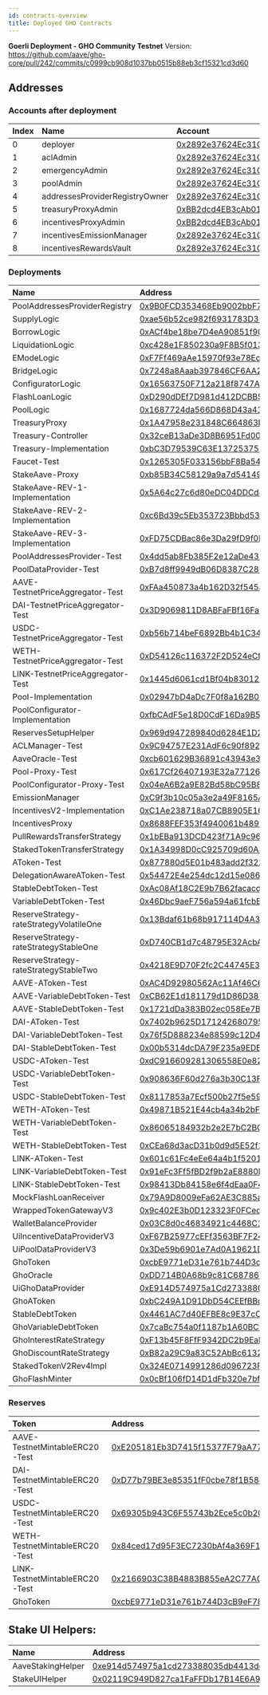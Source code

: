 ```yaml
---
id: contracts-overview
title: Deployed GHO Contracts
---
```


**Goerli Deployment - GHO Community Testnet**
Version: https://github.com/aave/gho-core/pull/242/commits/c0999cb908d1037bb0515b88eb3cf15321cd3d60

## Addresses

### Accounts after deployment

| Index | Name                           | Account                                                                                                                      | Balance              |
| :---- | :----------------------------- | :--------------------------------------------------------------------------------------------------------------------------- | :------------------- |
| 0     | deployer                       | [0x2892e37624Ec31CC42502f297821109700270971](https://goerli.etherscan.io/address/0x2892e37624Ec31CC42502f297821109700270971) | 1.861302195616845423 |
| 1     | aclAdmin                       | [0x2892e37624Ec31CC42502f297821109700270971](https://goerli.etherscan.io/address/0x2892e37624Ec31CC42502f297821109700270971) | 1.861302195616845423 |
| 2     | emergencyAdmin                 | [0x2892e37624Ec31CC42502f297821109700270971](https://goerli.etherscan.io/address/0x2892e37624Ec31CC42502f297821109700270971) | 1.861302195616845423 |
| 3     | poolAdmin                      | [0x2892e37624Ec31CC42502f297821109700270971](https://goerli.etherscan.io/address/0x2892e37624Ec31CC42502f297821109700270971) | 1.861302195616845423 |
| 4     | addressesProviderRegistryOwner | [0x2892e37624Ec31CC42502f297821109700270971](https://goerli.etherscan.io/address/0x2892e37624Ec31CC42502f297821109700270971) | 1.861302195616845423 |
| 5     | treasuryProxyAdmin             | [0xBB2dcd4EB3cAb01656cEb5340B1A55bc25b46364](https://goerli.etherscan.io/address/0xBB2dcd4EB3cAb01656cEb5340B1A55bc25b46364) | 0.049895229958848198 |
| 6     | incentivesProxyAdmin           | [0xBB2dcd4EB3cAb01656cEb5340B1A55bc25b46364](https://goerli.etherscan.io/address/0xBB2dcd4EB3cAb01656cEb5340B1A55bc25b46364) | 0.049895229958848198 |
| 7     | incentivesEmissionManager      | [0x2892e37624Ec31CC42502f297821109700270971](https://goerli.etherscan.io/address/0x2892e37624Ec31CC42502f297821109700270971) | 1.861302195616845423 |
| 8     | incentivesRewardsVault         | [0x2892e37624Ec31CC42502f297821109700270971](https://goerli.etherscan.io/address/0x2892e37624Ec31CC42502f297821109700270971) | 1.861302195616845423 |

### Deployments

| Name                                    | Address                                                                                                                      |
| :-------------------------------------- | :--------------------------------------------------------------------------------------------------------------------------- |
|      PoolAddressesProviderRegistry      | [0x9B0FCD353468Eb9002bbF7cEA04e7EdA3AC188Ed](https://goerli.etherscan.io/address/0x9B0FCD353468Eb9002bbF7cEA04e7EdA3AC188Ed) |
|               SupplyLogic               | [0xae56b52ce982f6931783D35973EAb0cF71ee40a8](https://goerli.etherscan.io/address/0xae56b52ce982f6931783D35973EAb0cF71ee40a8) |
|               BorrowLogic               | [0xACf4be18be7D4eA90851f90A2816c2022bc5f9D0](https://goerli.etherscan.io/address/0xACf4be18be7D4eA90851f90A2816c2022bc5f9D0) |
|            LiquidationLogic             | [0xc428e1F850230a9F8B5f01301ea911c6df631ae1](https://goerli.etherscan.io/address/0xc428e1F850230a9F8B5f01301ea911c6df631ae1) |
|               EModeLogic                | [0xF7Ff469aAe15970f93e78Ec9e213e3b888B90179](https://goerli.etherscan.io/address/0xF7Ff469aAe15970f93e78Ec9e213e3b888B90179) |
|               BridgeLogic               | [0x7248a8Aaab397846CF6AA2B2E63CcdbBd771Bb06](https://goerli.etherscan.io/address/0x7248a8aaab397846cf6aa2b2e63ccdbbd771bb06) |
|            ConfiguratorLogic            | [0x16563750F712a218f8747Ae5681fD27f8665D645](https://goerli.etherscan.io/address/0x16563750F712a218f8747Ae5681fD27f8665D645) |
|             FlashLoanLogic              | [0xD290dDEf7D981d412DCBB56321FFD2a10aAb4A62](https://goerli.etherscan.io/address/0xD290dDEf7D981d412DCBB56321FFD2a10aAb4A62) |
|                PoolLogic                | [0x1687724da566D868D43a4163d741E156E74901DF](https://goerli.etherscan.io/address/0x1687724da566D868D43a4163d741E156E74901DF) |
|              TreasuryProxy              | [0x1A47958e231848C664863D213bC27b018934477D](https://goerli.etherscan.io/address/0x1A47958e231848C664863D213bC27b018934477D) |
|           Treasury-Controller           | [0x32ceB13aDe3D8B6951Fd00cE3cFaB6B7204B3d68](https://goerli.etherscan.io/address/0x32ceB13aDe3D8B6951Fd00cE3cFaB6B7204B3d68) |
|         Treasury-Implementation         | [0xbC3D79539C63E1372537527A3d882b2b81fD959c](https://goerli.etherscan.io/address/0xbC3D79539C63E1372537527A3d882b2b81fD959c) |
|               Faucet-Test               | [0x1265305F033156bbF8Ba54fE45DD5685BEc4Cc44](https://goerli.etherscan.io/address/0x1265305F033156bbF8Ba54fE45DD5685BEc4Cc44) |
|             StakeAave-Proxy             | [0xb85B34C58129a9a7d54149e86934ed3922b05592](https://goerli.etherscan.io/address/0xb85B34C58129a9a7d54149e86934ed3922b05592) |
|     StakeAave-REV-1-Implementation      | [0x5A64c27c6d80eDC04DDCd47535E3aAfd37710f4F](https://goerli.etherscan.io/address/0x5A64c27c6d80eDC04DDCd47535E3aAfd37710f4F) |
|     StakeAave-REV-2-Implementation      | [0xc6Bd39c5Eb353723Bbbd53ffAB47e75EE20fc197](https://goerli.etherscan.io/address/0xc6Bd39c5Eb353723Bbbd53ffAB47e75EE20fc197) |
|     StakeAave-REV-3-Implementation      | [0xFD75CDBac86e3Da29fD9f0b3b0ED1A1eF347Dc49](https://goerli.etherscan.io/address/0xFD75CDBac86e3Da29fD9f0b3b0ED1A1eF347Dc49) |
|       PoolAddressesProvider-Test        | [0x4dd5ab8Fb385F2e12aDe435ba7AFA812F1d364D0](https://goerli.etherscan.io/address/0x4dd5ab8Fb385F2e12aDe435ba7AFA812F1d364D0) |
|          PoolDataProvider-Test          | [0xB7d8ff9949dB06D8387C28332045b8F734641755](https://goerli.etherscan.io/address/0xB7d8ff9949dB06D8387C28332045b8F734641755) |
|    AAVE-TestnetPriceAggregator-Test     | [0xFAa450873a4b162D32f545a85e678C13Ca8d4Ae9](https://goerli.etherscan.io/address/0xFAa450873a4b162D32f545a85e678C13Ca8d4Ae9) |
|     DAI-TestnetPriceAggregator-Test     | [0x3D9069811D8ABFaFBf16Fa07FC875E39D4dd29DA](https://goerli.etherscan.io/address/0x3D9069811D8ABFaFBf16Fa07FC875E39D4dd29DA) |
|    USDC-TestnetPriceAggregator-Test     | [0xb56b714beF6892Bb4b1C342557bb6a1dD3Cb8cb7](https://goerli.etherscan.io/address/0xb56b714beF6892Bb4b1C342557bb6a1dD3Cb8cb7) |
|    WETH-TestnetPriceAggregator-Test     | [0xD54126c116372F2D524eCfc8831E936C999a894B](https://goerli.etherscan.io/address/0xD54126c116372F2D524eCfc8831E936C999a894B) |
|    LINK-TestnetPriceAggregator-Test     | [0x1445d6061cd1Bf04b8301292f25E1D7d027CdE04](https://goerli.etherscan.io/address/0x1445d6061cd1Bf04b8301292f25E1D7d027CdE04) |
|           Pool-Implementation           | [0x02947bD4aDc7F0f8a162B04c39D6965b1CD8c19C](https://goerli.etherscan.io/address/0x02947bD4aDc7F0f8a162B04c39D6965b1CD8c19C) |
|     PoolConfigurator-Implementation     | [0xfbCAdF5e18D0CdF16Da9B5C5056Ba67Dfa625Ad8](https://goerli.etherscan.io/address/0xfbCAdF5e18D0CdF16Da9B5C5056Ba67Dfa625Ad8) |
|           ReservesSetupHelper           | [0x969d947289840d6284E1D2EFBB27Ae0920A7D53f](https://goerli.etherscan.io/address/0x969d947289840d6284E1D2EFBB27Ae0920A7D53f) |
|             ACLManager-Test             | [0x9C94757E231AdF6c90f89259DFA0841a1bf8172f](https://goerli.etherscan.io/address/0x9C94757E231AdF6c90f89259DFA0841a1bf8172f) |
|             AaveOracle-Test             | [0xcb601629B36891c43943e3CDa2eB18FAc38B5c4e](https://goerli.etherscan.io/address/0xcb601629B36891c43943e3CDa2eB18FAc38B5c4e) |
|             Pool-Proxy-Test             | [0x617Cf26407193E32a771264fB5e9b8f09715CdfB](https://goerli.etherscan.io/address/0x617Cf26407193E32a771264fB5e9b8f09715CdfB) |
|       PoolConfigurator-Proxy-Test       | [0x04eA6B2a9E82Bd58bC95B8eA2b90496356dD969F](https://goerli.etherscan.io/address/0x04eA6B2a9E82Bd58bC95B8eA2b90496356dD969F) |
|             EmissionManager             | [0xC9f3b10c05a3e2a49F8165AC29b9275f85DE06cD](https://goerli.etherscan.io/address/0xC9f3b10c05a3e2a49F8165AC29b9275f85DE06cD) |
|       IncentivesV2-Implementation       | [0xC1Ae238718a07CB8905E16bFbc8DCe5E52CebE35](https://goerli.etherscan.io/address/0xC1Ae238718a07CB8905E16bFbc8DCe5E52CebE35) |
|             IncentivesProxy             | [0x8688FEF353f4940061b4893d563de1C487Aa92Fd](https://goerli.etherscan.io/address/0x8688FEF353f4940061b4893d563de1C487Aa92Fd) |
|       PullRewardsTransferStrategy       | [0x1bEBa913DCD423f71A9c964A35f39E46661E90f0](https://goerli.etherscan.io/address/0x1bEBa913DCD423f71A9c964A35f39E46661E90f0) |
|       StakedTokenTransferStrategy       | [0x1A34998D0cC925709d60A36A95d0fD774688cE74](https://goerli.etherscan.io/address/0x1A34998D0cC925709d60A36A95d0fD774688cE74) |
|               AToken-Test               | [0x877880d5E01b483add2f3223B709a26b622F0852](https://goerli.etherscan.io/address/0x877880d5E01b483add2f3223B709a26b622F0852) |
|       DelegationAwareAToken-Test        | [0x54472E4e254dc12d15e0862eaaafd3C828F375E9](https://goerli.etherscan.io/address/0x54472E4e254dc12d15e0862eaaafd3C828F375E9) |
|          StableDebtToken-Test           | [0xAc08Af18C2E9b7B62facacd048d2F89a25024474](https://goerli.etherscan.io/address/0xAc08Af18C2E9b7B62facacd048d2F89a25024474) |
|         VariableDebtToken-Test          | [0x46Dbc9aeF756a594a61fcbB35902F24103044cBf](https://goerli.etherscan.io/address/0x46Dbc9aeF756a594a61fcbB35902F24103044cBf) |
| ReserveStrategy-rateStrategyVolatileOne | [0x13Bdaf61b68b917114D4A356c2098D703D4C4aB7](https://goerli.etherscan.io/address/0x13Bdaf61b68b917114D4A356c2098D703D4C4aB7) |
|  ReserveStrategy-rateStrategyStableOne  | [0xD740CB1d7c48795E32AcbA5c6A6b6E9ACBdD33F0](https://goerli.etherscan.io/address/0xD740CB1d7c48795E32AcbA5c6A6b6E9ACBdD33F0) |
|  ReserveStrategy-rateStrategyStableTwo  | [0x4218E9D70F2fc2C44745E33DbfA7f7E90b19C783](https://goerli.etherscan.io/address/0x4218E9D70F2fc2C44745E33DbfA7f7E90b19C783) |
|            AAVE-AToken-Test             | [0xAC4D92980562Ac11Af46C6C7CEdD7C819C2028D0](https://goerli.etherscan.io/address/0xAC4D92980562Ac11Af46C6C7CEdD7C819C2028D0) |
|       AAVE-VariableDebtToken-Test       | [0xCB62E1d181179d1D86D3877e221D1EdE0bDD8841](https://goerli.etherscan.io/address/0xCB62E1d181179d1D86D3877e221D1EdE0bDD8841) |
|        AAVE-StableDebtToken-Test        | [0x1721dDa383B02ec058Ee7B47596F61246eAD0069](https://goerli.etherscan.io/address/0x1721dDa383B02ec058Ee7B47596F61246eAD0069) |
|             DAI-AToken-Test             | [0x7402b9625D1712426807952b798e3180dC38876F](https://goerli.etherscan.io/address/0x7402b9625D1712426807952b798e3180dC38876F) |
|       DAI-VariableDebtToken-Test        | [0x76f5D888234e88599c12D46A2a55Fece923cf48c](https://goerli.etherscan.io/address/0x76f5D888234e88599c12D46A2a55Fece923cf48c) |
|        DAI-StableDebtToken-Test         | [0x00b5314dcDA79F235a9EDE5dA53e63A9747c3f22](https://goerli.etherscan.io/address/0x00b5314dcDA79F235a9EDE5dA53e63A9747c3f22) |
|            USDC-AToken-Test             | [0xdC916609281306558E0e8245bFBf90EFd3eCAb96](https://goerli.etherscan.io/address/0xdC916609281306558E0e8245bFBf90EFd3eCAb96) |
|       USDC-VariableDebtToken-Test       | [0x908636F60d276a3b30C13F300065E1Cf43bf49cf](https://goerli.etherscan.io/address/0x908636F60d276a3b30C13F300065E1Cf43bf49cf) |
|        USDC-StableDebtToken-Test        | [0x8117853a7Ecf500b27f5e5901c326B3840E58784](https://goerli.etherscan.io/address/0x8117853a7Ecf500b27f5e5901c326B3840E58784) |
|            WETH-AToken-Test             | [0x49871B521E44cb4a34b2bF2cbCF03C1CF895C48b](https://goerli.etherscan.io/address/0x49871B521E44cb4a34b2bF2cbCF03C1CF895C48b) |
|       WETH-VariableDebtToken-Test       | [0x86065184932b2e2E7bC2BC953Cd3d131d2497cDe](https://goerli.etherscan.io/address/0x86065184932b2e2E7bC2BC953Cd3d131d2497cDe) |
|        WETH-StableDebtToken-Test        | [0xCEa68d3acD31b0d9d5E52f15Ce2662592C24aFc9](https://goerli.etherscan.io/address/0xCEa68d3acD31b0d9d5E52f15Ce2662592C24aFc9) |
|            LINK-AToken-Test             | [0x601c61Fc4eEe64a4b1f5201125b788dc1585746b](https://goerli.etherscan.io/address/0x601c61Fc4eEe64a4b1f5201125b788dc1585746b) |
|       LINK-VariableDebtToken-Test       | [0x91eFc3Ff5fBD2f9b2aE8880Bb1d52Db3e01A261d](https://goerli.etherscan.io/address/0x91eFc3Ff5fBD2f9b2aE8880Bb1d52Db3e01A261d) |
|        LINK-StableDebtToken-Test        | [0x98413Db84158e6f4dEaa0F4d098240a7FdfA7060](https://goerli.etherscan.io/address/0x98413Db84158e6f4dEaa0F4d098240a7FdfA7060) |
|          MockFlashLoanReceiver          | [0x79A9D8009eFa62AE3C885aaD2a382c85FD90f87a](https://goerli.etherscan.io/address/0x79A9D8009eFa62AE3C885aaD2a382c85FD90f87a) |
|          WrappedTokenGatewayV3          | [0x9c402E3b0D123323F0FCed781b8184Ec7E02Dd31](https://goerli.etherscan.io/address/0x9c402E3b0D123323F0FCed781b8184Ec7E02Dd31) |
|          WalletBalanceProvider          | [0x03C8d0c46834921c4468C15A03E5d76Ae5CA3133](https://goerli.etherscan.io/address/0x03C8d0c46834921c4468C15A03E5d76Ae5CA3133) |
|        UiIncentiveDataProviderV3        | [0xF67B25977cEFf3563BF7F24A531D6CEAe6870a9d](https://goerli.etherscan.io/address/0xF67B25977cEFf3563BF7F24A531D6CEAe6870a9d) |
|          UiPoolDataProviderV3           | [0x3De59b6901e7Ad0A19621D49C5b52cC9a4977e52](https://goerli.etherscan.io/address/0x3De59b6901e7Ad0A19621D49C5b52cC9a4977e52) |
|                GhoToken                 | [0xcbE9771eD31e761b744D3cB9eF78A1f32DD99211](https://goerli.etherscan.io/address/0xcbE9771eD31e761b744D3cB9eF78A1f32DD99211) |
|               GhoOracle                 | [0xDD714B0A68b9c81C6878688c5dc6238f8AC8eadD](https://goerli.etherscan.io/address/0xDD714B0A68b9c81C6878688c5dc6238f8AC8eadD) |
|             UiGhoDataProvider           | [0xE914D574975a1Cd273388035Db4413dda788c0E5](https://goerli.etherscan.io/address/0xE914D574975a1Cd273388035Db4413dda788c0E5) |
|                GhoAToken                | [0xbC249A1D91DbD54CEEfBBdC66e01FC515FA3980c](https://goerli.etherscan.io/address/0xbC249A1D91DbD54CEEfBBdC66e01FC515FA3980c) |
|             StableDebtToken             | [0x4461AC7d40EFBE8c9E37cC341dA380c57a9B2B78](https://goerli.etherscan.io/address/0x4461AC7d40EFBE8c9E37cC341dA380c57a9B2B78) |
|          GhoVariableDebtToken           | [0x7caBc754a0f1187b1A60BC9375508e07b362bDad](https://goerli.etherscan.io/address/0x7caBc754a0f1187b1A60BC9375508e07b362bDad) |
|         GhoInterestRateStrategy         | [0xF13b45F8FfF9342DC2b9EaD0D8442138ab8FA401](https://goerli.etherscan.io/address/0xF13b45F8FfF9342DC2b9EaD0D8442138ab8FA401) |
|         GhoDiscountRateStrategy         | [0xB82a29C9a83C52AbBc61327296B4Bb4Fa52050dA](https://goerli.etherscan.io/address/0xB82a29C9a83C52AbBc61327296B4Bb4Fa52050dA) |
|          StakedTokenV2Rev4Impl          | [0x324E0714991286d096723F2f24Ad20AAd3b5563A](https://goerli.etherscan.io/address/0x324E0714991286d096723F2f24Ad20AAd3b5563A) |
|             GhoFlashMinter              | [0x0cBf106fD14D1dFb320e7bfaA466FDCEC6471d46](https://goerli.etherscan.io/address/0x0cBf106fD14D1dFb320e7bfaA466FDCEC6471d46) |

### Reserves

| Token                          | Address                                                                                                                      |
| :----------------------------- | :--------------------------------------------------------------------------------------------------------------------------- |
| AAVE-TestnetMintableERC20-Test | [0xE205181Eb3D7415f15377F79aA7769F846cE56DD](https://goerli.etherscan.io/address/0xE205181Eb3D7415f15377F79aA7769F846cE56DD) |
| DAI-TestnetMintableERC20-Test  | [0xD77b79BE3e85351fF0cbe78f1B58cf8d1064047C](https://goerli.etherscan.io/address/0xD77b79BE3e85351fF0cbe78f1B58cf8d1064047C) |
| USDC-TestnetMintableERC20-Test | [0x69305b943C6F55743b2Ece5c0b20507300a39FC3](https://goerli.etherscan.io/address/0x69305b943C6F55743b2Ece5c0b20507300a39FC3) |
| WETH-TestnetMintableERC20-Test | [0x84ced17d95F3EC7230bAf4a369F1e624Ae60090d](https://goerli.etherscan.io/address/0x84ced17d95F3EC7230bAf4a369F1e624Ae60090d) |
| LINK-TestnetMintableERC20-Test | [0x2166903C38B4883B855eA2C77A02430a27Cdfede](https://goerli.etherscan.io/address/0x2166903C38B4883B855eA2C77A02430a27Cdfede) |
|            GhoToken            | [0xcbE9771eD31e761b744D3cB9eF78A1f32DD99211](https://goerli.etherscan.io/address/0xcbE9771eD31e761b744D3cB9eF78A1f32DD99211) |

## Stake UI Helpers:

| Name              | Address                                                                                                                      |
| :---------------- | :--------------------------------------------------------------------------------------------------------------------------- |
| AaveStakingHelper | [0xe914d574975a1cd273388035db4413dda788c0e5](https://goerli.etherscan.io/address/0xe914d574975a1cd273388035db4413dda788c0e5) |
| StakeUIHelper     | [0x02119C949D827ca1FaFFDb17B14E6A9dEE04f410](https://goerli.etherscan.io/address/0x02119C949D827ca1FaFFDb17B14E6A9dEE04f410) |
